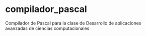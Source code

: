 # compilador_pascal
Compilador de Pascal para la clase de Desarrollo de aplicaciones avanzadas de ciencias computacionales
